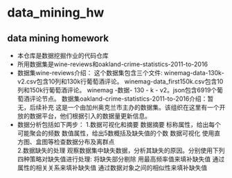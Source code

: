 # data_mining_hw
## data mining homework
* 本仓库是数据挖掘作业的代码仓库
* 所用数据集是wine-reviews和oakland-crime-statistics-2011-to-2016
* 数据集wine-reviews介绍：
这个数据集包含三个文件:
winemag-data-130k-v2.csv包含10列和130k行葡萄酒评论。
winemag-data_first150k.csv包含10列和150k行葡萄酒评论。
winemag -数据- 130 - k - v2。json包含6919个葡萄酒评论节点。
数据集oakland-crime-statistics-2011-to-2016介绍：暂无，后续补充
这是一个由加州奥克兰市主办的数据集。该组织在这里有一个开放的数据平台，他们根据引入的数据量更新信息。
* 数据分析包括如下两步：
 1.数据可视化和摘要
 数据摘要
      标称属性，给出每个可能聚会的频数
      数值属性，给出5数概括及缺失值的个数
 数据可视化
      使用直方图、盒图等检查数据分布及离群点   
  2.数据缺失的处理
观察数据集中缺失数据，分析其缺失的原因。分别使用下列四种策略对缺失值进行处理:
将缺失部分剔除
用最高频率值来填补缺失值
通过属性的相关关系来填补缺失值
通过数据对象之间的相似性来填补缺失值
